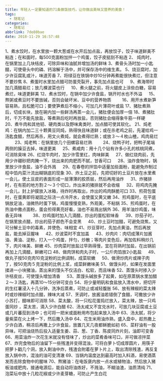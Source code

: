 ```yaml
---
title: 年轻人一定要知道的71条做饭技巧，让你做出美味又营养的美食！
tags:
  - 随笔记
categories:
  - 随笔记
abbrlink: 7de80bae
date: 2018-11-29 16:57:48
---
```


1、煮水饺时，在水里放一颗大葱或在水开后加点盐，再放饺子，饺子味道鲜美不粘连；在和面时，每500克面粉加拌一个鸡蛋，饺子皮挺刮不粘连 
2、 炖肉时，在锅里加上几块桔皮，可除异味和油腻并增加汤的鲜味 
3、煮骨头汤时加一小匙醋，可使骨头中的磷、钙溶解于汤中，并可保存汤中的维生素。 
5、烧豆腐时，加少许豆腐乳或汁，味道芳香 
7、将绿豆在铁锅中炒10分钟再煮能很快煮烂，但注意不要炒焦 
8、煮蛋时水里加点醋可防蛋壳裂开，事先加点盐也可 　 
9、煮海带时加几滴醋易烂；放几棵波菜也行 　 
10、煮火腿之前，将火腿皮上涂些白糖，容易煮烂，味道更鲜美 
12、煮水饺时，在锅中加少许食盐，锅开时水也不外溢 　 
15、熬粥或煮豆时不要放碱，否则会破坏米、豆中的营养物质 　　 
16、用开水煮新笋容易熟，且松脆可口；要使笋煮后不缩小，可加几片薄荷叶或盐 
17、猪肚煮熟后，切成长块，放在碗内加一些鲜汤再蒸一会儿，猪肚便会加厚一倍 
18、煮猪肚时，千万不能先放盐，等煮熟后吃时再放盐，否则猪肚会缩得象牛筋一样硬　 
20、煮牛肉和其他韧、硬肉类以及野味禽类时，加点醋可使其软化。 <!--more-->
21、炖老鸡：在锅内加二三十颗黄豆同炖，熟得快且味道鲜；或在杀老鸡之前，先灌给鸡一汤匙食醋，然后再杀，用文火煮炖，就会煮得烂熟；或放３～４枚山楂，鸡肉易烂 　　 
23、炖老鸭：在锅里放几个田螺容易烂熟 　　 
24、烧鸭子时，把鸭子尾端两侧的臊豆去掉，味道更美 　 
25、煮咸肉：用十几个钻有许多小孔的核桃同煮，可消除臭味 
26、红烧牛肉时，加少许雪里红，肉味鲜美 　 
27、做红烧肉前，先用少许硼砂把肉腌一下，烧出来的肉肥而不腻，甘香可口 　 
28、油炸食物时，锅里放少许食盐，油不会外溅 　 
29、在春卷的拌馅中适量加些面粉，能避免炸制过程中馅内菜汁流出糊锅底的现象 
30、炸土豆之前，先把切好的土豆片放在水里煮一会儿，使土豆皮的表面形成一层薄薄的胶质层，然后再用油炸 　 
31、炸猪排时，在有筋的地方割２～３个切口，炸出来的猪排就不会收缩 　 
32、将鸡肉先腌一会儿，封上护膜放入冰箱，待炸时再取出，炸出的鸡肉酥脆可口 
33、煎荷包蛋时，在蛋黄即将凝固之际浇一点冷开水，会使蛋又黄又嫩 
34、煎鸡蛋时，在平底锅放足油，油微热时蛋下锅，鸡蛋慢慢变熟，外观美，不粘锅 
35、煎鸡蛋时，在热油中撒点面粉，蛋会煎得黄亮好看，油也不易溅出锅外 
36、用羊油炒鸡蛋，味香无异味 　　 
38、炒鸡蛋时加入几滴醋，炒出的蛋松软味香 　 
39、炒茄子时，在锅里放点醋，炒出的茄子颜色不会变黑 　 
40、炒土豆时加醋，可避免烧焦，又可分解土豆中的毒素，并使色、味相宜 
41、炒豆芽时，先加点黄油，然后再放盐，能去掉豆腥味 　 
42、炒波菜时不宜加盖 　 
43、炒肉片：肉切成薄片加酱油、黄油、淀粉，打入一个鸡蛋，拌匀，炒散；等肉片变色后，再加佐料稍炒几下，肉片味美、鲜嫩 
45、炒肉菜时放盐过早熟得慢，宜在将熟时加盐，在出锅前再加上几滴醋，鲜嫩可口 
48、做肉饼和肉丸子时，一公斤肉馅放2小匙盐 　 
49、做丸子按50克肉10克淀粉的比例调制，成菜软嫩 　 
50、做滑炒肉片或辣子肉丁，按50克肉５克淀粉的比例上浆，成菜鲜嫩味美 
51、做馒头时，如果在发面里揉进一小块猪油，蒸出来的馒头不仅洁白、松软，而且味香 
52、蒸馒头时掺入少许桔皮丝，可使馒头增加清香 　 
53、蒸馒头碱放多了起黄，如在原蒸锅水里加醋２～３汤匙，再蒸10～15分钟可变白 
54、将少量明矾和食盐放入清水中，把切开的生红薯浸入十几分钟，洗净后蒸煮，可防止或减轻腹胀 
56、放有辣椒的菜太辣时或炒辣椒时加点醋，辣味大减 
57、烹调时，放酱油若错倒了食醋，可撒放少许小苏打，醋味即可消除 
58、菜太酸，将一只松花蛋捣烂放入，菜太辣，放一只鸡蛋同炒 ，菜太苦，滴入少许白醋 
62、汤太咸又不宜兑水时，可放几块豆腐或土豆或几片蕃茄到汤中；也可将一把米或面粉用布包起来放入汤中 
63、汤太腻，将少量紫菜在火上烤一下，然后撒入汤中 
64、花生米用油炸熟，盛入盘中，趁热撒上少许白酒，稍凉后再撒上少许食盐，放置几天几夜都稣脆如初 
65、菜籽油有一股异味，可把油烧热后投入适量生姜、蒜、葱、丁香、陈皮同炸片刻，油即可变香 
66、用菜油炸一次花生米就没有怪味了，炒出的菜肴香味可口，并可做凉拌菜 
67、炸完食物后的油留下一些残渣并变得混浊，可将白萝卜切成厚圆片，用筷子把萝卜戳几个洞，放入剩油中炸，残渣会附着在萝卜片上，取出清除残渣，再反复放入锅中炸，混浊的油可变清澈 
69、当锅内温度达到最高时加入料酒，易使酒蒸发而去除食物中的腥味 
70、熬猪油：在电饭褒内放一点水或植物油，然后放入猪板油或肥肉，接通电源后，能自动将油炼好，不溅油，不糊油渣，油质清纯 
71、泡菜坛中放十几粒花椒或少许麦芽糖，可防止产生白花

